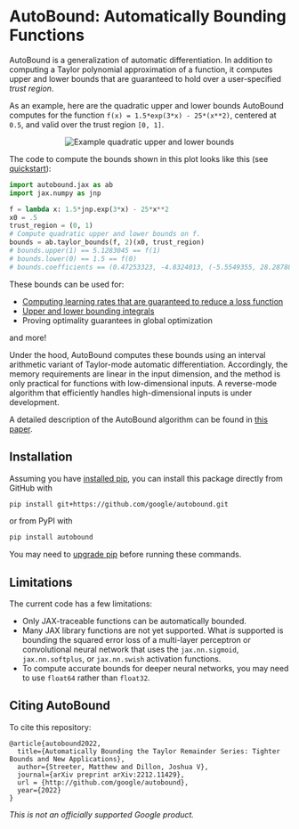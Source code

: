 # AutoBound: Automatically Bounding Functions

AutoBound is a generalization of automatic differentiation.  In addition to
computing a Taylor polynomial approximation of a function, it computes upper
and lower bounds that are guaranteed to hold over a user-specified
_trust region_.

As an example, here are the quadratic upper and lower bounds AutoBound computes
for the function `f(x) = 1.5*exp(3*x) - 25*(x**2)`, centered at `0.5`, and
valid over the trust region `[0, 1]`.

<div align="center">
<img src="http://raw.githubusercontent.com/google/autobound/main/autobound/example_bounds.png" alt="Example quadratic upper and lower bounds"></img>
</div>

The code to compute the bounds shown in this plot looks like this (see [quickstart](https://colab.research.google.com/github/google/autobound/blob/main/autobound/notebooks/quickstart.ipynb)):

```python
import autobound.jax as ab
import jax.numpy as jnp

f = lambda x: 1.5*jnp.exp(3*x) - 25*x**2
x0 = .5
trust_region = (0, 1)
# Compute quadratic upper and lower bounds on f.
bounds = ab.taylor_bounds(f, 2)(x0, trust_region)
# bounds.upper(1) == 5.1283045 == f(1)
# bounds.lower(0) == 1.5 == f(0)
# bounds.coefficients == (0.47253323, -4.8324013, (-5.5549355, 28.287888))
```

These bounds can be used for:

*   [Computing learning rates that are guaranteed to reduce a loss function](https://colab.research.google.com/github/google/autobound/blob/main/autobound/notebooks/safe_learning_rates.ipynb)
*   [Upper and lower bounding integrals](https://colab.research.google.com/github/google/autobound/blob/main/autobound/notebooks/bounding_integrals.ipynb)
*   Proving optimality guarantees in global optimization

and more!

Under the hood, AutoBound computes these bounds using an interval arithmetic
variant of Taylor-mode automatic differentiation.  Accordingly, the memory
requirements are linear in the input dimension, and the method is only
practical for functions with low-dimensional inputs.  A reverse-mode algorithm
that efficiently handles high-dimensional inputs is under development.

A detailed description of the AutoBound algorithm can be found in
[this paper](https://arxiv.org/abs/2212.11429).

## Installation

Assuming you have [installed pip](https://pip.pypa.io/en/stable/installation/), you can install this package directly from GitHub with

```bash
pip install git+https://github.com/google/autobound.git
```

or from PyPI with

```bash
pip install autobound
```

You may need to [upgrade pip](https://pip.pypa.io/en/stable/installation/#upgrading-pip) before running these commands.

## Limitations

The current code has a few limitations:

*   Only JAX-traceable functions can be automatically bounded.
*   Many JAX library functions are not yet supported.  What _is_
    supported is bounding the squared error loss of a multi-layer perceptron or convolutional neural network that uses the `jax.nn.sigmoid`, `jax.nn.softplus`, or `jax.nn.swish` activation functions.
*   To compute accurate bounds for deeper neural networks, you may need to use
    `float64` rather than `float32`.

## Citing AutoBound

To cite this repository:

```
@article{autobound2022,
  title={Automatically Bounding the Taylor Remainder Series: Tighter Bounds and New Applications},
  author={Streeter, Matthew and Dillon, Joshua V},
  journal={arXiv preprint arXiv:2212.11429},
  url = {http://github.com/google/autobound},
  year={2022}
}
```

*This is not an officially supported Google product.*
